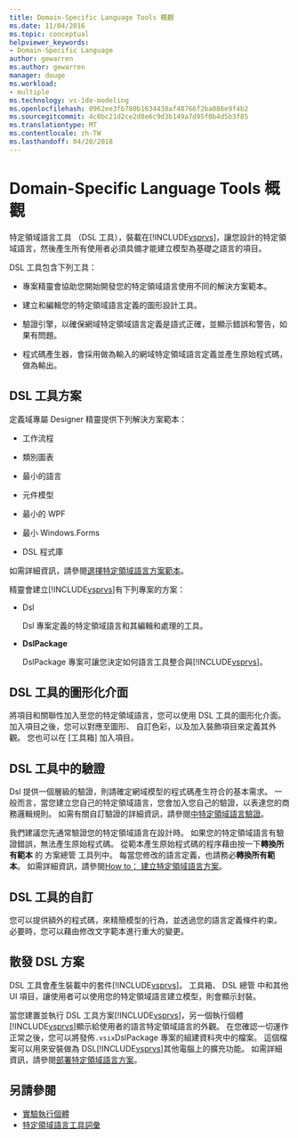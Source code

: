```yaml
---
title: Domain-Specific Language Tools 概觀
ms.date: 11/04/2016
ms.topic: conceptual
helpviewer_keywords:
- Domain-Specific Language
author: gewarren
ms.author: gewarren
manager: douge
ms.workload:
- multiple
ms.technology: vs-ide-modeling
ms.openlocfilehash: 0962ee3fb780b1634438af48766f2ba086e9f4b2
ms.sourcegitcommit: 4c0bc21d2ce2d8e6c9d3b149a7d95f0b4d5b3f85
ms.translationtype: MT
ms.contentlocale: zh-TW
ms.lasthandoff: 04/20/2018
---
```

# <a name="overview-of-domain-specific-language-tools"></a>Domain-Specific Language Tools 概觀
特定領域語言工具 （DSL 工具），裝載在[!INCLUDE[vsprvs](../code-quality/includes/vsprvs_md.md)]，讓您設計的特定領域語言，然後產生所有使用者必須具備才能建立模型為基礎之語言的項目。

 DSL 工具包含下列工具：

-   專案精靈會協助您開始開發您的特定領域語言使用不同的解決方案範本。

-   建立和編輯您的特定領域語言定義的圖形設計工具。

-   驗證引擎，以確保網域特定領域語言定義是語式正確，並顯示錯誤和警告，如果有問題。

-   程式碼產生器，會採用做為輸入的網域特定領域語言定義並產生原始程式碼，做為輸出。

## <a name="the-dsl-tools-solution"></a>DSL 工具方案
 定義域專屬 Designer 精靈提供下列解決方案範本：

-   工作流程

-   類別圖表

-   最小的語言

-   元件模型

-   最小的 WPF

-   最小 Windows.Forms

-   DSL 程式庫

 如需詳細資訊，請參閱[選擇特定領域語言方案範本](../modeling/choosing-a-domain-specific-language-solution-template.md)。

 精靈會建立[!INCLUDE[vsprvs](../code-quality/includes/vsprvs_md.md)]有下列專案的方案：

-   Dsl

     Dsl 專案定義的特定領域語言和其編輯和處理的工具。

-   **DslPackage**

     DslPackage 專案可讓您決定如何語言工具整合與[!INCLUDE[vsprvs](../code-quality/includes/vsprvs_md.md)]。

## <a name="the-dsl-tools-graphical-interface"></a>DSL 工具的圖形化介面
 將項目和關聯性加入至您的特定領域語言，您可以使用 DSL 工具的圖形化介面。 加入項目之後，您可以對應至圖形、 自訂色彩，以及加入裝飾項目來定義其外觀。 您也可以在 [工具箱] 加入項目。

## <a name="validation-in-dsl-tools"></a>DSL 工具中的驗證
 Dsl 提供一個層級的驗證，則請確定網域模型的程式碼產生符合的基本需求。 一般而言，當您建立您自己的特定領域語言，您會加入您自己的驗證，以表達您的商務邏輯規則。 如需有關自訂驗證的詳細資訊，請參閱[中特定領域語言驗證](../modeling/validation-in-a-domain-specific-language.md)。

 我們建議您先通常驗證您的特定領域語言在設計時。 如果您的特定領域語言有驗證錯誤，無法產生原始程式碼。 從範本產生原始程式碼的程序藉由按一下**轉換所有範本** 的 方案總管 工具列中。 每當您修改的語言定義，也請務必**轉換所有範本**。 如需詳細資訊，請參閱[How to： 建立特定領域語言方案](../modeling/how-to-create-a-domain-specific-language-solution.md)。

## <a name="customization-of-dsl-tools"></a>DSL 工具的自訂
 您可以提供額外的程式碼，來精簡模型的行為，並透過您的語言定義條件約束。 必要時，您可以藉由修改文字範本進行重大的變更。

## <a name="distributing-your-dsl-solution"></a>散發 DSL 方案
 DSL 工具會產生裝載中的套件[!INCLUDE[vsprvs](../code-quality/includes/vsprvs_md.md)]。 工具箱、 DSL 總管 中和其他 UI 項目，讓使用者可以使用您的特定領域語言建立模型，則會顯示封裝。

 當您建置並執行 DSL 工具方案[!INCLUDE[vsprvs](../code-quality/includes/vsprvs_md.md)]，另一個執行個體[!INCLUDE[vsprvs](../code-quality/includes/vsprvs_md.md)]顯示給使用者的語言特定領域語言的外觀。 在您確認一切運作正常之後，您可以將發佈`.vsix`DslPackage 專案的組建資料夾中的檔案。 這個檔案可以用來安裝做為 DSL[!INCLUDE[vsprvs](../code-quality/includes/vsprvs_md.md)]其他電腦上的擴充功能。  如需詳細資訊，請參閱[部署特定領域語言方案](../modeling/deploying-domain-specific-language-solutions.md)。

## <a name="see-also"></a>另請參閱

- [實驗執行個體](../extensibility/the-experimental-instance.md)
- [特定領域語言工具詞彙](http://msdn.microsoft.com/ca5e84cb-a315-465c-be24-76aa3df276aa)